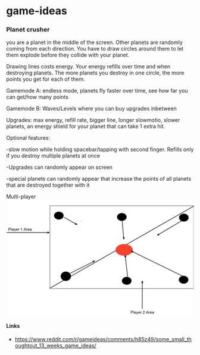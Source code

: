 # game-ideas

### Planet crusher
you are a planet in the middle of the screen. Other planets are randomly coming from each direction. You have to draw circles around them to let them explode before they collide with your planet.

Drawing lines costs energy. Your energy refills over time and when destroying planets. The more planets you destroy in one circle, the more points you get for each of them.

Gamemode A: endless mode, planets fly faster over time, see how far you can get/how many points

Gamemode B: Waves/Levels where you can buy upgrades inbetween

Upgrades: max energy, refill rate, bigger line, longer slowmotio, slower planets, an energy shield for your planet that can take 1 extra hit.

Optional features:

-slow motion while holding spacebar/tapping with second finger. Refills only if you destroy multiple planets at once

-Upgrades can randomly appear on screen

-special planets can randomly appear that increase the points of all planets that are destroyed together with it


Multi-player
![](/aww-board%20(1).png)

#### Links
* https://www.reddit.com/r/gameideas/comments/h85z49/some_small_thoughtout_13_weeks_game_ideas/
